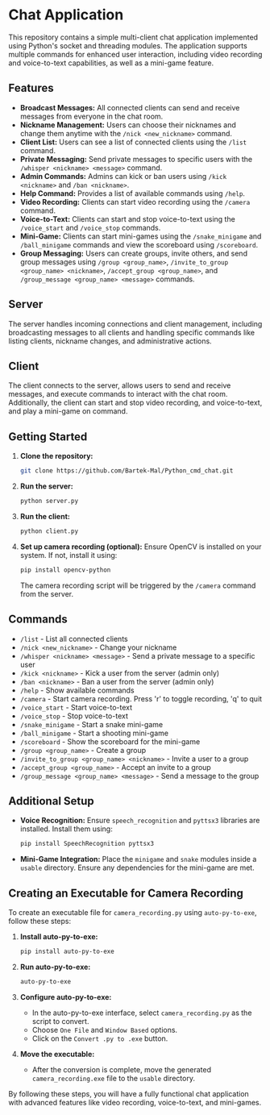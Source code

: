 # Chat Application

This repository contains a simple multi-client chat application implemented using Python's socket and threading modules. The application supports multiple commands for enhanced user interaction, including video recording and voice-to-text capabilities, as well as a mini-game feature.

## Features

- **Broadcast Messages:** All connected clients can send and receive messages from everyone in the chat room.
- **Nickname Management:** Users can choose their nicknames and change them anytime with the `/nick <new_nickname>` command.
- **Client List:** Users can see a list of connected clients using the `/list` command.
- **Private Messaging:** Send private messages to specific users with the `/whisper <nickname> <message>` command.
- **Admin Commands:** Admins can kick or ban users using `/kick <nickname>` and `/ban <nickname>`.
- **Help Command:** Provides a list of available commands using `/help`.
- **Video Recording:** Clients can start video recording using the `/camera` command.
- **Voice-to-Text:** Clients can start and stop voice-to-text using the `/voice_start` and `/voice_stop` commands.
- **Mini-Game:** Clients can start mini-games using the `/snake_minigame` and `/ball_minigame` commands and view the scoreboard using `/scoreboard`.
- **Group Messaging:** Users can create groups, invite others, and send group messages using `/group <group_name>`, `/invite_to_group <group_name> <nickname>`, `/accept_group <group_name>`, and `/group_message <group_name> <message>` commands.

## Server

The server handles incoming connections and client management, including broadcasting messages to all clients and handling specific commands like listing clients, nickname changes, and administrative actions.

## Client

The client connects to the server, allows users to send and receive messages, and execute commands to interact with the chat room. Additionally, the client can start and stop video recording, and voice-to-text, and play a mini-game on command.

## Getting Started

1. **Clone the repository:**
    ```bash
    git clone https://github.com/Bartek-Mal/Python_cmd_chat.git
    ```

2. **Run the server:**
    ```bash
    python server.py
    ```

3. **Run the client:**
    ```bash
    python client.py
    ```

4. **Set up camera recording (optional):**
    Ensure OpenCV is installed on your system. If not, install it using:
    ```bash
    pip install opencv-python
    ```
    The camera recording script will be triggered by the `/camera` command from the server.

## Commands

- `/list` - List all connected clients
- `/nick <new_nickname>` - Change your nickname
- `/whisper <nickname> <message>` - Send a private message to a specific user
- `/kick <nickname>` - Kick a user from the server (admin only)
- `/ban <nickname>` - Ban a user from the server (admin only)
- `/help` - Show available commands
- `/camera` - Start camera recording. Press 'r' to toggle recording, 'q' to quit
- `/voice_start` - Start voice-to-text
- `/voice_stop` - Stop voice-to-text
- `/snake_minigame` - Start a snake mini-game
- `/ball_minigame` - Start a shooting mini-game 
- `/scoreboard` - Show the scoreboard for the mini-game
- `/group <group_name>` - Create a group
- `/invite_to_group <group_name> <nickname>` - Invite a user to a group
- `/accept_group <group_name>` - Accept an invite to a group
- `/group_message <group_name> <message>` - Send a message to the group

## Additional Setup

- **Voice Recognition:** Ensure `speech_recognition` and `pyttsx3` libraries are installed. Install them using:
    ```bash
    pip install SpeechRecognition pyttsx3
    ```

- **Mini-Game Integration:** Place the `minigame` and `snake` modules inside a `usable` directory. Ensure any dependencies for the mini-game are met.

## Creating an Executable for Camera Recording

To create an executable file for `camera_recording.py` using `auto-py-to-exe`, follow these steps:

1. **Install auto-py-to-exe:**
    ```bash
    pip install auto-py-to-exe
    ```

2. **Run auto-py-to-exe:**
    ```bash
    auto-py-to-exe
    ```

3. **Configure auto-py-to-exe:**
    - In the auto-py-to-exe interface, select `camera_recording.py` as the script to convert.
    - Choose `One File` and `Window Based` options.
    - Click on the `Convert .py to .exe` button.

4. **Move the executable:**
    - After the conversion is complete, move the generated `camera_recording.exe` file to the `usable` directory.

By following these steps, you will have a fully functional chat application with advanced features like video recording, voice-to-text, and mini-games.

